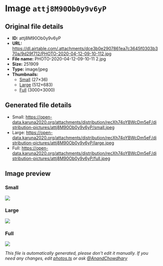 # Image `attj8M90Ob0y9v6yP`

## Original file details

- **ID:** attj8M90Ob0y9v6yP
- **URL:** https://dl.airtable.com/.attachments/dce3b0e2907861ea7c3645f0303b370a/9d29f712/PHOTO-2020-04-12-09-10-112.jpg
- **File name:** PHOTO-2020-04-12-09-10-11 2.jpg
- **Size:** 251909
- **Type:** image/jpeg
- **Thumbnails:**
  - [Small](https://dl.airtable.com/.attachmentThumbnails/454f1614119d46e4a75e28a02fb8e8bc/34cb10b7) (27×36)
  - [Large](https://dl.airtable.com/.attachmentThumbnails/ee20fcca573cadbe918f3309c6e3c03a/4e7456d8) (512×683)
  - [Full](https://dl.airtable.com/.attachmentThumbnails/9107e96713fdf94109cbe0612d0c16f2/e795b2a3) (3000×3000)

## Generated file details

- Small: https://open-data.karuna2020.org/attachments/distribution/recXh74oYBWcDm5eF/distribution-pictures/attj8M90Ob0y9v6yP/small.jpeg
- Large: https://open-data.karuna2020.org/attachments/distribution/recXh74oYBWcDm5eF/distribution-pictures/attj8M90Ob0y9v6yP/large.jpeg
- Full: https://open-data.karuna2020.org/attachments/distribution/recXh74oYBWcDm5eF/distribution-pictures/attj8M90Ob0y9v6yP/full.jpeg

## Image preview

### Small

![](https://open-data.karuna2020.org/attachments/distribution/recXh74oYBWcDm5eF/distribution-pictures/attj8M90Ob0y9v6yP/small.jpeg)

### Large

![](https://open-data.karuna2020.org/attachments/distribution/recXh74oYBWcDm5eF/distribution-pictures/attj8M90Ob0y9v6yP/large.jpeg)

### Full

![](https://open-data.karuna2020.org/attachments/distribution/recXh74oYBWcDm5eF/distribution-pictures/attj8M90Ob0y9v6yP/full.jpeg)

_This file is automatically generated, please don't edit it manually. If you need any changes, edit [photos.ts](/photos.ts) or ask [@AnandChowdhary](https://github.com/AnandChowdhary)_
